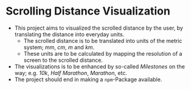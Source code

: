 # Scrolling Distance Visualization

- This project aims to visualized the scrolled distance by the user, by translating the distance into everyday units.
    - The scrolled distance is to be translated into units of the metric system; _mm_, _cm_, _m_ and _km_.
    - These units are to be calculated by mapping the resolution of a screen to the scrolled distance.
- The visualizations is to be enhanced by so-called _Milestones_ on the way; e.g. _10k_, _Half Marathon_, _Marathon_, etc.
- The project should end in making a `npm`-Package available.